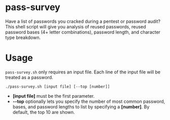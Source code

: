 # pass-survey
Have a list of passwords you cracked during a pentest or password audit? This shell script will give you analysis of reused passwords, reused password bases (4+ letter combinations), password length, and character type breakdown.

# Usage
`pass-survey.sh` only requires an input file. Each line of the input file will be treated as a password.

`./pass-survey.sh [input file] [--top [number]]`

  - **[input file]** must be the first parameter.
  - **--top** optionally lets you specify the number of most common password, bases, and password lengths to list by specifying a **[number]**. By default, the top 10 are shown.
